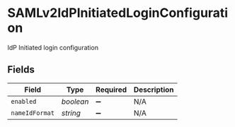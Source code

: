 # SAMLv2IdPInitiatedLoginConfiguration

IdP Initiated login configuration


## Fields

| Field              | Type               | Required           | Description        |
| ------------------ | ------------------ | ------------------ | ------------------ |
| `enabled`          | *boolean*          | :heavy_minus_sign: | N/A                |
| `nameIdFormat`     | *string*           | :heavy_minus_sign: | N/A                |